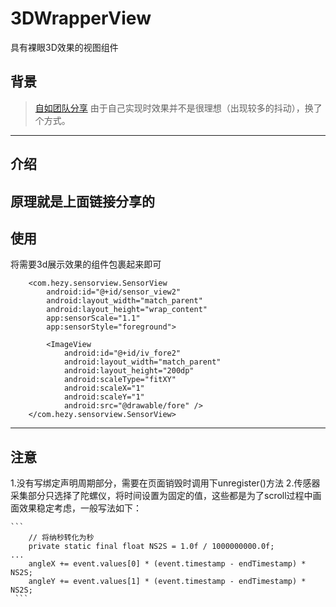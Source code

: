 # 3DWrapperView
具有裸眼3D效果的视图组件
## 背景
>[自如团队分享](https://juejin.cn/post/6989227733410644005#comment)
由于自己实现时效果并不是很理想（出现较多的抖动），换了个方式。
---
## 介绍
原理就是上面链接分享的
---
## 使用
将需要3d展示效果的组件包裹起来即可
```
    <com.hezy.sensorview.SensorView
        android:id="@+id/sensor_view2"
        android:layout_width="match_parent"
        android:layout_height="wrap_content"
        app:sensorScale="1.1"
        app:sensorStyle="foreground">

        <ImageView
            android:id="@+id/iv_fore2"
            android:layout_width="match_parent"
            android:layout_height="200dp"
            android:scaleType="fitXY"
            android:scaleX="1"
            android:scaleY="1"
            android:src="@drawable/fore" />
    </com.hezy.sensorview.SensorView>
   ```
   ---
   ## 注意
   1.没有写绑定声明周期部分，需要在页面销毁时调用下unregister()方法
   2.传感器采集部分只选择了陀螺仪，将时间设置为固定的值，这些都是为了scroll过程中画面效果稳定考虑，一般写法如下：
   
    ```
        // 将纳秒转化为秒
        private static final float NS2S = 1.0f / 1000000000.0f;
    ...
        angleX += event.values[0] * (event.timestamp - endTimestamp) * NS2S;
        angleY += event.values[1] * (event.timestamp - endTimestamp) * NS2S;
     ```
   
